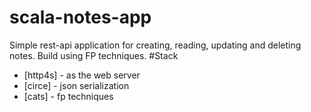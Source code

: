# scala-notes-app
Simple rest-api application for creating, reading, updating and deleting notes. Build using FP techniques. 
#Stack
- [http4s] - as the web server
- [circe] -  json serialization
- [cats] - fp techniques
